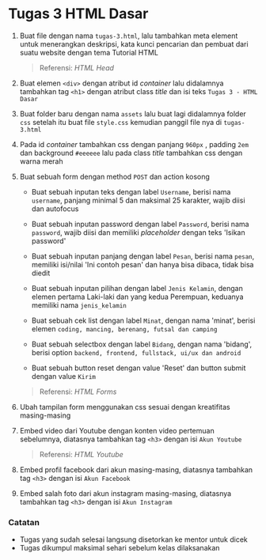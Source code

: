 # Tugas 3 HTML Dasar

1. Buat file dengan nama `tugas-3.html`, lalu tambahkan meta element untuk menerangkan deskripsi, kata kunci pencarian dan pembuat dari suatu website dengan tema Tutorial HTML
    > Referensi: _HTML Head_

2. Buat elemen `<div>` dengan atribut id _container_ lalu didalamnya tambahkan tag `<h1>` dengan atribut class _title_ dan isi teks `Tugas 3 - HTML Dasar`

3. Buat folder baru dengan nama `assets` lalu buat lagi didalamnya folder `css` setelah itu buat file `style.css` kemudian panggil file nya di `tugas-3.html`

4. Pada id _container_ tambahkan css dengan panjang `960px` , padding `2em` dan background `#eeeeee` lalu pada class _title_ tambahkan css dengan warna merah

5. Buat sebuah form dengan method `POST` dan action kosong

    - Buat sebuah inputan teks dengan label `Username`, berisi nama `username`, panjang minimal 5 dan maksimal 25 karakter, wajib diisi dan autofocus

    - Buat sebuah inputan password dengan label `Password`, berisi nama `password`, wajib diisi dan memiliki _placeholder_ dengan teks 'Isikan password'

    - Buat sebuah inputan panjang dengan label `Pesan`, berisi nama `pesan`, memiliki isi/nilai 'Ini contoh pesan' dan hanya bisa dibaca, tidak bisa diedit

    - Buat sebuah inputan pilihan dengan label `Jenis Kelamin`, dengan elemen pertama Laki-laki dan yang kedua Perempuan, keduanya memiliki nama `jenis_kelamin`

    - Buat sebuah cek list dengan label `Minat`, dengan nama 'minat', berisi elemen `coding, mancing, berenang, futsal dan camping`

    - Buat sebuah selectbox dengan label `Bidang`, dengan nama 'bidang', berisi option `backend, frontend, fullstack, ui/ux dan android`    

    - Buat sebuah button reset dengan value 'Reset' dan button submit dengan value `Kirim`

    > Referensi: _HTML Forms_

6. Ubah tampilan form menggunakan css sesuai dengan kreatifitas masing-masing

7. Embed video dari Youtube dengan konten video pertemuan sebelumnya, diatasnya tambahkan tag `<h3>` dengan isi `Akun Youtube`
    > Referensi: _HTML Youtube_

8. Embed profil facebook dari akun masing-masing, diatasnya tambahkan tag `<h3>` dengan isi `Akun Facebook`

9. Embed salah foto dari akun instagram masing-masing, diatasnya tambahkan tag `<h3>` dengan isi `Akun Instagram`

### Catatan 
- Tugas yang sudah selesai langsung disetorkan ke mentor untuk dicek
- Tugas dikumpul maksimal sehari sebelum kelas dilaksanakan